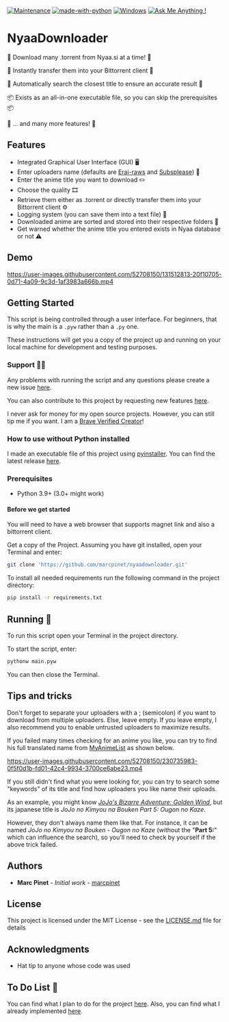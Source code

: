 [![Maintenance](https://img.shields.io/badge/Maintained%3F-yes-green.svg)](https://GitHub.com/Naereen/StrapDown.js/graphs/commit-activity) [![made-with-python](https://img.shields.io/badge/Made%20with-Python-1f425f.svg)](https://www.python.org/) [![Windows](https://svgshare.com/i/ZhY.svg)](https://svgshare.com/i/ZhY.svg) [![Ask Me Anything !](https://img.shields.io/badge/Ask%20me-anything-1abc9c.svg)](https://GitHub.com/Naereen/ama)

# NyaaDownloader

🚀 Download many .torrent from Nyaa.si at a time! 🚀

🔌 Instantly transfer them into your Bittorrent client 🔌

🔎 Automatically search the closest title to ensure an accurate result 🔎

📦 Exists as an all-in-one executable file, so you can skip the prerequisites 📦

🧾 ... and many more features! 🧾

## Features

* Integrated Graphical User Interface (GUI) 🖥
* Enter uploaders name (defaults are [Erai-raws](https://www.erai-raws.info/) and [Subsplease](https://subsplease.org/)) 🤖
* Enter the anime title you want to download ✏️
* Choose the quality 🎞
* Retrieve them either as .torrent or directly transfer them into your Bittorrent client ⚙️
* Logging system (you can save them into a text file) 📝
* Downloaded anime are sorted and stored into their respective folders 📁
* Get warned whether the anime title you entered exists in Nyaa database or not ⚠️

## Demo

https://user-images.githubusercontent.com/52708150/131512813-20f10705-0d71-4a09-9c3d-1af3983a666b.mp4

## Getting Started

This script is being controlled through a user interface. 
For beginners, that is why the main is a `.pyw` rather than a `.py` one.

These instructions will get you a copy of the project up and running on your local machine for development and testing purposes.

### Support 👨‍💻

Any problems with running the script and any questions please create a new issue [here](https://github.com/marcpinet/nyaadownloader/issues/new?assignees=&labels=&template=bug_report.md&title=).

You can also contribute to this project by requesting new features [here](https://github.com/marcpinet/nyaadownloader/issues/new?assignees=&labels=&template=feature_request.md&title=).

I never ask for money for my open source projects. However, you can still tip me if you want.
I am a [Brave Verified Creator](https://i.imgur.com/fOUfdM5.png)!

### How to use without Python installed

I made an executable file of this project using [pyinstaller](https://github.com/pyinstaller/pyinstaller).
You can find the latest release [here](https://github.com/marcpinet/nyaadownloader/releases/latest).

### Prerequisites

* Python 3.9+ (3.0+ might work)

#### Before we get started

You will need to have a web browser that supports magnet link and also a bittorrent client.

Get a copy of the Project. Assuming you have git installed, open your Terminal and enter:

```bash
git clone 'https://github.com/marcpinet/nyaadownloader.git'
```

To install all needed requirements run the following command in the project directory:

```bash
pip install -r requirements.txt
```

## Running 🏃

To run this script open your Terminal in the project directory.

To start the script, enter:

```bash
pythonw main.pyw
```

You can then close the Terminal.

## Tips and tricks

Don't forget to separate your uploaders with a ; (semicolon) if you want to download from multiple uploaders. Else, leave empty. If you leave empty, I also recommend you to enable untrusted uploaders to maximize results.

If you failed many times checking for an anime you like, you can try to find his full translated name from [MyAnimeList](https://myanimelist.net) as shown below.

https://user-images.githubusercontent.com/52708150/230735983-0f5f0d1b-fd01-42c4-9934-3700ce6abe23.mp4

If you still didn't find what you were looking for, you can try to search some "keywords" of its title and find how uploaders you like name their uploads.

As an example, you might know *[JoJo's Bizarre Adventure: Golden Wind](https://myanimelist.net/anime/37991/JoJo_no_Kimyou_na_Bouken_Part_5__Ougon_no_Kaze?q=jojo&cat=anime)*, but its japanese title is *JoJo no Kimyou na Bouken Part 5: Ougon no Kaze*.

However, they don't always name them like that. For instance, it can be named *JoJo no Kimyou na Bouken - Ougon no Kaze* (without the "**Part 5:**" which can influence the search), so you'll need to check by yourself if the above trick failed.

## Authors

* **Marc Pinet** - *Initial work* - [marcpinet](https://github.com/marcpinet)

## License

This project is licensed under the MIT License - see the [LICENSE.md](LICENSE.md) file for details

## Acknowledgments

* Hat tip to anyone whose code was used

## To Do List 📝

You can find what I plan to do for the project [here](https://github.com/marcpinet/nyaadownloader/projects).
Also, you can find what I already implemented [here](https://github.com/marcpinet/nyaadownloader/projects?query=is%3Aclosed).



